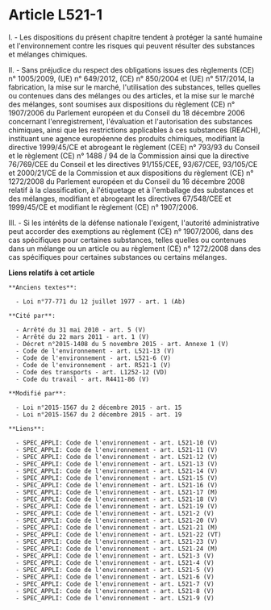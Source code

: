 # Article L521-1

I. - Les dispositions du présent chapitre tendent à protéger la santé humaine et l'environnement contre les risques qui
peuvent résulter des substances et mélanges chimiques.

II. - Sans préjudice du respect des obligations issues des règlements (CE) n° 1005/2009, (UE) n° 649/2012, (CE) n° 850/2004
et (UE) n° 517/2014, la fabrication, la mise sur le marché, l'utilisation des substances, telles quelles ou contenues dans
des mélanges ou des articles, et la mise sur le marché des mélanges, sont soumises aux dispositions du règlement (CE) n°
1907/2006 du Parlement européen et du Conseil du 18 décembre 2006 concernant l'enregistrement, l'évaluation et l'autorisation
des substances chimiques, ainsi que les restrictions applicables à ces substances (REACH), instituant une agence européenne
des produits chimiques, modifiant la directive 1999/45/CE et abrogeant le règlement (CEE) n° 793/93 du Conseil et le
règlement (CE) n° 1488 / 94 de la Commission ainsi que la directive 76/769/CEE du Conseil et les directives 91/155/CEE,
93/67/CEE, 93/105/CE et 2000/21/CE de la Commission et aux dispositions du règlement (CE) n° 1272/2008 du Parlement européen
et du Conseil du 16 décembre 2008 relatif à la classification, à l'étiquetage et à l'emballage des substances et des
mélanges, modifiant et abrogeant les directives 67/548/CEE et 1999/45/CE et modifiant le règlement (CE) n° 1907/2006.

III. - Si les intérêts de la défense nationale l'exigent, l'autorité administrative peut accorder des exemptions au règlement
(CE) n° 1907/2006, dans des cas spécifiques pour certaines substances, telles quelles ou contenues dans un mélange ou un
article ou au règlement (CE) n° 1272/2008 dans des cas spécifiques pour certaines substances ou certains mélanges.

**Liens relatifs à cet article**

	**Anciens textes**:

	  - Loi n°77-771 du 12 juillet 1977 - art. 1 (Ab)

	**Cité par**:

	  - Arrêté du 31 mai 2010 - art. 5 (V)
	  - Arrêté du 22 mars 2011 - art. 1 (V)
	  - Décret n°2015-1408 du 5 novembre 2015 - art. Annexe 1 (V)
	  - Code de l'environnement - art. L521-13 (V)
	  - Code de l'environnement - art. L521-6 (V)
	  - Code de l'environnement - art. R521-1 (V)
	  - Code des transports - art. L1252-12 (VD)
	  - Code du travail - art. R4411-86 (V)

	**Modifié par**:

	  - Loi n°2015-1567 du 2 décembre 2015 - art. 15
	  - Loi n°2015-1567 du 2 décembre 2015 - art. 19

	**Liens**:

	  - SPEC_APPLI: Code de l'environnement - art. L521-10 (V)
	  - SPEC_APPLI: Code de l'environnement - art. L521-11 (V)
	  - SPEC_APPLI: Code de l'environnement - art. L521-12 (V)
	  - SPEC_APPLI: Code de l'environnement - art. L521-13 (V)
	  - SPEC_APPLI: Code de l'environnement - art. L521-14 (V)
	  - SPEC_APPLI: Code de l'environnement - art. L521-15 (V)
	  - SPEC_APPLI: Code de l'environnement - art. L521-16 (V)
	  - SPEC_APPLI: Code de l'environnement - art. L521-17 (M)
	  - SPEC_APPLI: Code de l'environnement - art. L521-18 (V)
	  - SPEC_APPLI: Code de l'environnement - art. L521-19 (V)
	  - SPEC_APPLI: Code de l'environnement - art. L521-2 (V)
	  - SPEC_APPLI: Code de l'environnement - art. L521-20 (V)
	  - SPEC_APPLI: Code de l'environnement - art. L521-21 (M)
	  - SPEC_APPLI: Code de l'environnement - art. L521-22 (VT)
	  - SPEC_APPLI: Code de l'environnement - art. L521-23 (V)
	  - SPEC_APPLI: Code de l'environnement - art. L521-24 (M)
	  - SPEC_APPLI: Code de l'environnement - art. L521-3 (V)
	  - SPEC_APPLI: Code de l'environnement - art. L521-4 (V)
	  - SPEC_APPLI: Code de l'environnement - art. L521-5 (V)
	  - SPEC_APPLI: Code de l'environnement - art. L521-6 (V)
	  - SPEC_APPLI: Code de l'environnement - art. L521-7 (V)
	  - SPEC_APPLI: Code de l'environnement - art. L521-8 (V)
	  - SPEC_APPLI: Code de l'environnement - art. L521-9 (V)
